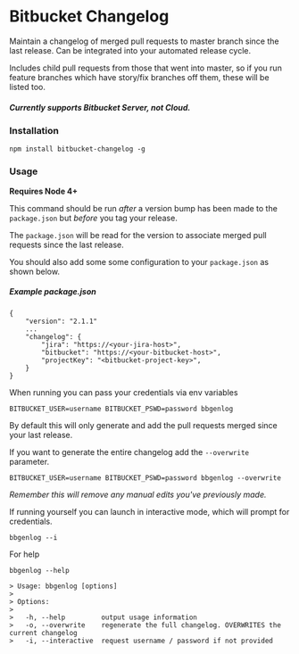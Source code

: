 # Bitbucket Changelog

Maintain a changelog of merged pull requests to master branch since 
the last release. Can be integrated into your automated release cycle.

Includes child pull requests from those that went into master, so if you
run feature branches which have story/fix branches off them, these will be listed too.

##### Currently supports Bitbucket Server, _not Cloud_.

### Installation

	npm install bitbucket-changelog -g

### Usage

__Requires Node 4+__

This command should be run _after_ a version bump has been made to the `package.json`
but _before_ you tag your release.

The `package.json` will be read for the version to associate merged pull requests
since the last release.

You should also add some some configuration to your `package.json` as shown below.

##### Example package.json

	{
		"version": "2.1.1"
		...
		"changelog": {
            "jira": "https://<your-jira-host>",
            "bitbucket": "https://<your-bitbucket-host>",
            "projectKey": "<bitbucket-project-key>",
        }
    }

When running you can pass your credentials via env variables

	BITBUCKET_USER=username BITBUCKET_PSWD=password bbgenlog
	
By default this will only generate and add the pull requests merged since your last release.

If you want to generate the entire changelog add the `--overwrite` parameter. 

	BITBUCKET_USER=username BITBUCKET_PSWD=password bbgenlog --overwrite

_Remember this will remove any manual edits you've previously made._

If running yourself you can launch in interactive mode, which will prompt for credentials.

	bbgenlog --i

For help
	
    bbgenlog --help

    > Usage: bbgenlog [options]
	> 
    > Options:
	> 
    >   -h, --help         output usage information
    >   -o, --overwrite    regenerate the full changelog. OVERWRITES the current changelog
    >   -i, --interactive  request username / password if not provided
